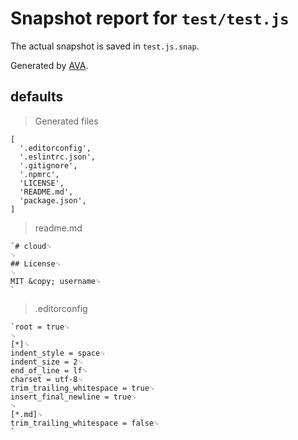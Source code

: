 # Snapshot report for `test/test.js`

The actual snapshot is saved in `test.js.snap`.

Generated by [AVA](https://ava.li).

## defaults

> Generated files

    [
      '.editorconfig',
      '.eslintrc.json',
      '.gitignore',
      '.npmrc',
      'LICENSE',
      'README.md',
      'package.json',
    ]

> readme.md

    `# cloud␊
    ␊
    ## License␊
    ␊
    MIT &copy; username␊
    `

> .editorconfig

    `root = true␊
    ␊
    [*]␊
    indent_style = space␊
    indent_size = 2␊
    end_of_line = lf␊
    charset = utf-8␊
    trim_trailing_whitespace = true␊
    insert_final_newline = true␊
    ␊
    [*.md]␊
    trim_trailing_whitespace = false␊
    `

